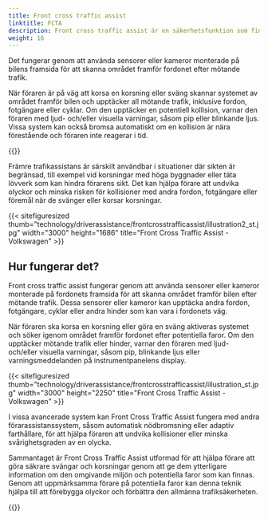 ```yaml
---
title: Front cross traffic assist
linktitle: FCTA
description: Front cross traffic assist är en säkerhetsfunktion som finns i vissa moderna fordon som hjälper förare att upptäcka mötande trafik när de korsar en korsning eller svänger vänster eller höger från ett stoppat läge.
weight: 16
---
```

<!-- markdownlint-disable MD033 -->

Det fungerar genom att använda sensorer eller kameror monterade på bilens framsida för att skanna området framför fordonet efter mötande trafik.

När föraren är på väg att korsa en korsning eller sväng skannar systemet av området framför bilen och upptäcker all mötande trafik, inklusive fordon, fotgängare eller cyklar. Om den upptäcker en potentiell kollision, varnar den föraren med ljud- och/eller visuella varningar, såsom pip eller blinkande ljus. Vissa system kan också bromsa automatiskt om en kollision är nära förestående och föraren inte reagerar i tid.

{{<evkxdisplayaddarticle />}}

Främre trafikassistans är särskilt användbar i situationer där sikten är begränsad, till exempel vid korsningar med höga byggnader eller täta lövverk som kan hindra förarens sikt. Det kan hjälpa förare att undvika olyckor och minska risken för kollisioner med andra fordon, fotgängare eller föremål när de svänger eller korsar korsningar.

{{< sitefiguresized thumb="technology/driverassistance/frontcrosstrafficassist/illustration2_st.jpg" width="3000" height="1686" title="Front Cross Traffic Assist - Volkswagen" >}}

## Hur fungerar det?

Front cross traffic assist fungerar genom att använda sensorer eller kameror monterade på fordonets framsida för att skanna området framför bilen efter mötande trafik. Dessa sensorer eller kameror kan upptäcka andra fordon, fotgängare, cyklar eller andra hinder som kan vara i fordonets väg.

När föraren ska korsa en korsning eller göra en sväng aktiveras systemet och söker igenom området framför fordonet efter potentiella faror. Om den upptäcker mötande trafik eller hinder, varnar den föraren med ljud- och/eller visuella varningar, såsom pip, blinkande ljus eller varningsmeddelanden på instrumentpanelens display.

{{< sitefiguresized thumb="technology/driverassistance/frontcrosstrafficassist/illustration_st.jpg" width="3000" height="2250" title="Front Cross Traffic Assist - Volkswagen" >}}

I vissa avancerade system kan Front Cross Traffic Assist fungera med andra förarassistanssystem, såsom automatisk nödbromsning eller adaptiv farthållare, för att hjälpa föraren att undvika kollisioner eller minska svårighetsgraden av en olycka.

Sammantaget är Front Cross Traffic Assist utformad för att hjälpa förare att göra säkrare svängar och korsningar genom att ge dem ytterligare information om den omgivande miljön och potentiella faror som kan finnas. Genom att uppmärksamma förare på potentiella faror kan denna teknik hjälpa till att förebygga olyckor och förbättra den allmänna trafiksäkerheten.

{{<evkxdisplayaddarticle />}}
